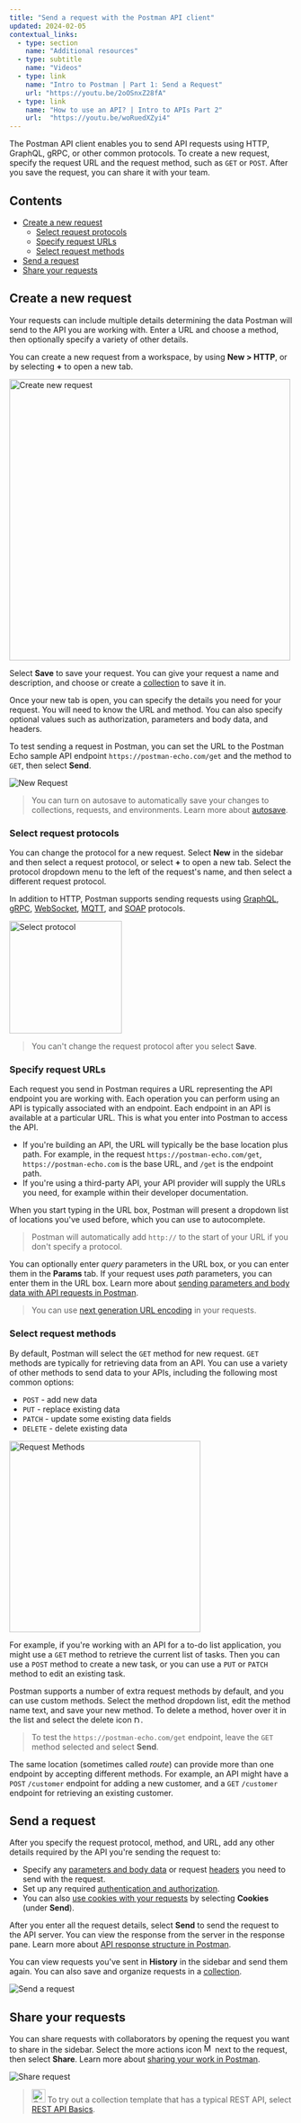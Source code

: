 ```yaml
---
title: "Send a request with the Postman API client"
updated: 2024-02-05
contextual_links:
  - type: section
    name: "Additional resources"
  - type: subtitle
    name: "Videos"
  - type: link
    name: "Intro to Postman | Part 1: Send a Request"
    url: "https://youtu.be/2oOSnxZ28fA"
  - type: link
    name: "How to use an API? | Intro to APIs Part 2"
    url:  "https://youtu.be/woRuedXZyi4"
---
```


The Postman API client enables you to send API requests using HTTP, GraphQL, gRPC, or other common protocols. To create a new request, specify the request URL and the request method, such as `GET` or `POST`. After you save the request, you can share it with your team.

## Contents

* [Create a new request](#create-a-new-request)
    * [Select request protocols](#select-request-protocols)
    * [Specify request URLs](#specify-request-urls)
    * [Select request methods](#select-request-methods)
* [Send a request](#send-a-request)
* [Share your requests](#share-your-requests)

## Create a new request

Your requests can include multiple details determining the data Postman will send to the API you are working with. Enter a URL and choose a method, then optionally specify a variety of other details.

You can create a new request from a workspace, by using **New > HTTP**, or by selecting **+** to open a new tab.

<img alt="Create new request" src="https://assets.postman.com/postman-docs/v10/create-new-http-v10-6.jpg" width="500px"/>

Select **Save** to save your request. You can give your request a name and description, and choose or create a [collection](/docs/sending-requests/create-requests/intro-to-collections/) to save it in.

Once your new tab is open, you can specify the details you need for your request. You will need to know the URL and method. You can also specify optional values such as authorization, parameters and body data, and headers.

To test sending a request in Postman, you can set the URL to the Postman Echo sample API endpoint `https://postman-echo.com/get` and the method to `GET`, then select __Send__.

<img alt="New Request" src="https://assets.postman.com/postman-docs/v10/empty-request-v10-21-11.jpg" />

> You can turn on autosave to automatically save your changes to collections, requests, and environments. Learn more about [autosave](/docs/getting-started/installation/settings/#application).

### Select request protocols

You can change the protocol for a new request. Select **New** in the sidebar and then select a request protocol, or select **+** to open a new tab. Select the protocol dropdown menu to the left of the request's name, and then select a different request protocol.

In addition to HTTP, Postman supports sending requests using [GraphQL](/docs/sending-requests/graphql/graphql-overview/), [gRPC](/docs/sending-requests/grpc/grpc-client-overview/), [WebSocket](/docs/sending-requests/websocket/websocket-overview/), [MQTT](/docs/sending-requests/mqtt-client/mqtt-client-overview/), and [SOAP](/docs/sending-requests/soap/making-soap-requests/) protocols.

<img alt="Select protocol" src="https://assets.postman.com/postman-docs/v10/select-protocol-v10.jpg" width="200px" />

> You can't change the request protocol after you select **Save**.

### Specify request URLs

Each request you send in Postman requires a URL representing the API endpoint you are working with. Each operation you can perform using an API is typically associated with an endpoint. Each endpoint in an API is available at a particular URL. This is what you enter into Postman to access the API.

* If you're building an API, the URL will typically be the base location plus path. For example, in the request `https://postman-echo.com/get`, `https://postman-echo.com` is the base URL, and `/get` is the endpoint path.
* If you're using a third-party API, your API provider will supply the URLs you need, for example within their developer documentation.

When you start typing in the URL box, Postman will present a dropdown list of locations you've used before, which you can use to autocomplete.

> Postman will automatically add `http://` to the start of your URL if you don't specify a protocol.

You can optionally enter _query_ parameters in the URL box, or you can enter them in the **Params** tab. If your request uses _path_ parameters, you can enter them in the URL box. Learn more about [sending parameters and body data with API requests in Postman](/docs/sending-requests/create-requests/parameters/).

> You can use [next generation URL encoding](/docs/sending-requests/create-requests/request-settings/#encode-your-request-urls) in your requests.

### Select request methods

By default, Postman will select the `GET` method for new request. `GET` methods are typically for retrieving data from an API. You can use a variety of other methods to send data to your APIs, including the following most common options:

* `POST` - add new data
* `PUT` - replace existing data
* `PATCH` - update some existing data fields
* `DELETE` - delete existing data

<img alt="Request Methods" src="https://assets.postman.com/postman-docs/v10/request-methods-v10-2.jpg" width="340px"/>

For example, if you're working with an API for a to-do list application, you might use a `GET` method to retrieve the current list of tasks. Then you can use a `POST` method to create a new task, or you can use a `PUT` or `PATCH` method to edit an existing task.

Postman supports a number of extra request methods by default, and you can use custom methods. Select the method dropdown list, edit the method name text, and save your new method. To delete a method, hover over it in the list and select the delete icon <img alt="Delete icon" src="https://assets.postman.com/postman-docs/icon-delete-v9.jpg#icon" width="12px">.

> To test the `https://postman-echo.com/get` endpoint, leave the `GET` method selected and select __Send__.

The same location (sometimes called _route_) can provide more than one endpoint by accepting different methods. For example, an API might have a `POST` `/customer` endpoint for adding a new customer, and a `GET` `/customer` endpoint for retrieving an existing customer.

## Send a request

After you specify the request protocol, method, and URL, add any other details required by the API you're sending the request to:

* Specify any [parameters and body data](/docs/sending-requests/create-requests/parameters/) or request [headers](/docs/sending-requests/create-requests/headers/) you need to send with the request.
* Set up any required [authentication and authorization](/docs/sending-requests/authorization/authorization/).
* You can also [use cookies with your requests](/docs/sending-requests/response-data/cookies/) by selecting **Cookies** (under **Send**).

After you enter all the request details, select **Send** to send the request to the API server. You can view the response from the server in the response pane. Learn more about [API response structure in Postman](/docs/sending-requests/response-data/responses/).

You can view requests you've sent in **History** in the sidebar and send them again. You can also save and organize requests in a [collection](/docs/sending-requests/create-requests/intro-to-collections/).

<img alt="Send a request" src="https://assets.postman.com/postman-docs/v10/send-first-request-v10-21-11.jpg">

## Share your requests

You can share requests with collaborators by opening the request you want to share in the sidebar. Select the more actions icon <img alt="More actions icon" src="https://assets.postman.com/postman-docs/icon-more-actions-v9.jpg#icon" width="16px"> next to the request, then select **Share**. Learn more about [sharing your work in Postman](/docs/collaborating-in-postman/sharing/).

<img alt="Share request" src="https://assets.postman.com/postman-docs/v10/share-request-v10-21.jpg"/>

> <img alt="Collections icon" src="https://assets.postman.com/postman-docs/Collections.png#icon" width="24px"> To try out a collection template that has a typical REST API, select [REST API Basics](https://www.postman.com/templates/ddb19591-3097-41cf-82af-c84273e56719/REST-API-basics).

